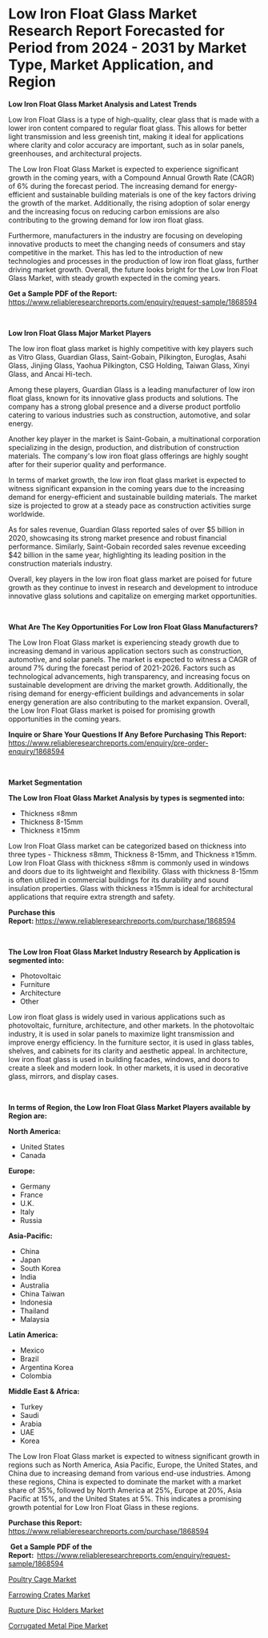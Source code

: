 <p><h1>Low Iron Float Glass Market Research Report Forecasted for Period from 2024 -  2031 by Market Type, Market Application, and Region</h1></p><p><strong>Low Iron Float Glass Market Analysis and Latest Trends</strong></p>
<p><p>Low Iron Float Glass is a type of high-quality, clear glass that is made with a lower iron content compared to regular float glass. This allows for better light transmission and less greenish tint, making it ideal for applications where clarity and color accuracy are important, such as in solar panels, greenhouses, and architectural projects.</p><p>The Low Iron Float Glass Market is expected to experience significant growth in the coming years, with a Compound Annual Growth Rate (CAGR) of 6% during the forecast period. The increasing demand for energy-efficient and sustainable building materials is one of the key factors driving the growth of the market. Additionally, the rising adoption of solar energy and the increasing focus on reducing carbon emissions are also contributing to the growing demand for low iron float glass.</p><p>Furthermore, manufacturers in the industry are focusing on developing innovative products to meet the changing needs of consumers and stay competitive in the market. This has led to the introduction of new technologies and processes in the production of low iron float glass, further driving market growth. Overall, the future looks bright for the Low Iron Float Glass Market, with steady growth expected in the coming years.</p></p>
<p><strong>Get a Sample PDF of the Report:&nbsp;</strong> <a href="https://www.reliableresearchreports.com/enquiry/request-sample/1868594">https://www.reliableresearchreports.com/enquiry/request-sample/1868594</a></p>
<p>&nbsp;</p>
<p><strong>Low Iron Float Glass Major Market Players</strong></p>
<p><p>The low iron float glass market is highly competitive with key players such as Vitro Glass, Guardian Glass, Saint-Gobain, Pilkington, Euroglas, Asahi Glass, Jinjing Glass, Yaohua Pilkington, CSG Holding, Taiwan Glass, Xinyi Glass, and Ancai Hi-tech. </p><p>Among these players, Guardian Glass is a leading manufacturer of low iron float glass, known for its innovative glass products and solutions. The company has a strong global presence and a diverse product portfolio catering to various industries such as construction, automotive, and solar energy.</p><p>Another key player in the market is Saint-Gobain, a multinational corporation specializing in the design, production, and distribution of construction materials. The company's low iron float glass offerings are highly sought after for their superior quality and performance.</p><p>In terms of market growth, the low iron float glass market is expected to witness significant expansion in the coming years due to the increasing demand for energy-efficient and sustainable building materials. The market size is projected to grow at a steady pace as construction activities surge worldwide.</p><p>As for sales revenue, Guardian Glass reported sales of over $5 billion in 2020, showcasing its strong market presence and robust financial performance. Similarly, Saint-Gobain recorded sales revenue exceeding $42 billion in the same year, highlighting its leading position in the construction materials industry.</p><p>Overall, key players in the low iron float glass market are poised for future growth as they continue to invest in research and development to introduce innovative glass solutions and capitalize on emerging market opportunities.</p></p>
<p>&nbsp;</p>
<p><strong>What Are The Key Opportunities For Low Iron Float Glass Manufacturers?</strong></p>
<p><p>The Low Iron Float Glass market is experiencing steady growth due to increasing demand in various application sectors such as construction, automotive, and solar panels. The market is expected to witness a CAGR of around 7% during the forecast period of 2021-2026. Factors such as technological advancements, high transparency, and increasing focus on sustainable development are driving the market growth. Additionally, the rising demand for energy-efficient buildings and advancements in solar energy generation are also contributing to the market expansion. Overall, the Low Iron Float Glass market is poised for promising growth opportunities in the coming years.</p></p>
<p><strong>Inquire or Share Your Questions If Any Before Purchasing This Report:</strong> <a href="https://www.reliableresearchreports.com/enquiry/pre-order-enquiry/1868594">https://www.reliableresearchreports.com/enquiry/pre-order-enquiry/1868594</a></p>
<p>&nbsp;</p>
<p><strong>Market Segmentation</strong></p>
<p><strong>The Low Iron Float Glass Market Analysis by types is segmented into:</strong></p>
<p><ul><li>Thickness ≤8mm</li><li>Thickness 8-15mm</li><li>Thickness ≥15mm</li></ul></p>
<p><p>Low Iron Float Glass market can be categorized based on thickness into three types - Thickness ≤8mm, Thickness 8-15mm, and Thickness ≥15mm. Low Iron Float Glass with thickness ≤8mm is commonly used in windows and doors due to its lightweight and flexibility. Glass with thickness 8-15mm is often utilized in commercial buildings for its durability and sound insulation properties. Glass with thickness ≥15mm is ideal for architectural applications that require extra strength and safety.</p></p>
<p><strong>Purchase this Report:&nbsp;</strong><a href="https://www.reliableresearchreports.com/purchase/1868594">https://www.reliableresearchreports.com/purchase/1868594</a></p>
<p>&nbsp;</p>
<p><strong>The Low Iron Float Glass Market Industry Research by Application is segmented into:</strong></p>
<p><ul><li>Photovoltaic</li><li>Furniture</li><li>Architecture</li><li>Other</li></ul></p>
<p><p>Low iron float glass is widely used in various applications such as photovoltaic, furniture, architecture, and other markets. In the photovoltaic industry, it is used in solar panels to maximize light transmission and improve energy efficiency. In the furniture sector, it is used in glass tables, shelves, and cabinets for its clarity and aesthetic appeal. In architecture, low iron float glass is used in building facades, windows, and doors to create a sleek and modern look. In other markets, it is used in decorative glass, mirrors, and display cases.</p></p>
<p>&nbsp;</p>
<p><strong>In terms of Region, the Low Iron Float Glass Market Players available by Region are:</strong></p>
<p>
    <p> <strong> North America: </strong>
        <ul>
            <li>United States</li>
            <li>Canada</li>
        </ul>
        </p> 
    <p> <strong> Europe: </strong>
        <ul>
            <li>Germany</li>
            <li>France</li>
            <li>U.K.</li>
            <li>Italy</li>
            <li>Russia</li>
        </ul>
        </p> 
    <p> <strong> Asia-Pacific: </strong>
        <ul>
            <li>China</li>
            <li>Japan</li>
            <li>South Korea</li>
            <li>India</li>
            <li>Australia</li>
            <li>China Taiwan</li>
            <li>Indonesia</li>
            <li>Thailand</li>
            <li>Malaysia</li>
        </ul>
        </p> 
    <p> <strong> Latin America: </strong>
        <ul>
            <li>Mexico</li>
            <li>Brazil</li>
            <li>Argentina Korea</li>
            <li>Colombia</li>
        </ul>
        </p> 
    <p> <strong> Middle East & Africa: </strong>
        <ul>
            <li>Turkey</li>
            <li>Saudi</li>
            <li>Arabia</li>
            <li>UAE</li>
            <li>Korea</li>
        </ul>
    </p>
    </p>
<p><p>The Low Iron Float Glass market is expected to witness significant growth in regions such as North America, Asia Pacific, Europe, the United States, and China due to increasing demand from various end-use industries. Among these regions, China is expected to dominate the market with a market share of 35%, followed by North America at 25%, Europe at 20%, Asia Pacific at 15%, and the United States at 5%. This indicates a promising growth potential for Low Iron Float Glass in these regions.</p></p>
<p><strong>Purchase this Report: </strong><a href="https://www.reliableresearchreports.com/purchase/1868594">https://www.reliableresearchreports.com/purchase/1868594</a></p>
<p>&nbsp;<strong>Get a Sample PDF of the Report:&nbsp;&nbsp;</strong><a href="https://www.reliableresearchreports.com/enquiry/request-sample/1868594">https://www.reliableresearchreports.com/enquiry/request-sample/1868594</a></p>
<p><strong></strong></p>
<p><p><a href="https://view.publitas.com/reportprime-1/poultry-cage-market-analysis-and-market-size-global-industry-overview-market-segmentation-and-forecast-2023-to-2030/">Poultry Cage Market</a></p><p><a href="https://view.publitas.com/reportprime-1/farrowing-crates-market-a-comprehensive-report-of-its-market-share-growth-trends-2023-2030/">Farrowing Crates Market</a></p><p><a href="https://natural-crush-b99.notion.site/Rupture-Disc-Holders-Market-Growth-Market-Trends-COVID-19-Impact-and-Forecasts-for-period-from-20-6834dd0cb63040fd84d7ed26cd448062">Rupture Disc Holders Market</a></p><p><a href="https://view.publitas.com/reportprime-1/corrugated-metal-pipe-market-challenges-opportunities-and-growth-drivers-and-major-market-players-forecasted-for-period-from-2023-2030/">Corrugated Metal Pipe Market</a></p></p>
